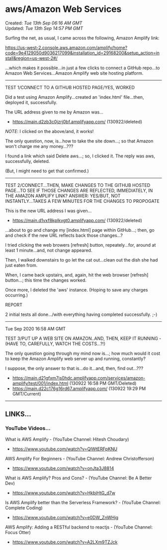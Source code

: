 # aws/Amazon Web Services

Created: *Tue 13th Sep 06:16 AM GMT*   
Updated: *Tue 13th Sep 14:57 PM GMT*

Surfing the net, as usual, I came across the following, Amazon Amplify link:

https://us-west-2.console.aws.amazon.com/amplify/home?code=9e4129050d9036217099&installation_id=29168200&setup_action=install&region=us-west-2#/  

...which makes it possible...in just a few clicks to connect a GitHub repo...to Amazon Web Services...Amazon Amplify web site hosting platform.

-----

TEST 1/CONNECT TO A GITHUB HOSTED PAGE/YES, WORKED

Did a test using Amazon Amplify...created an 'index.html' file...then, deployed it, successfully.

The URL address given to me by Amazon was...

- https://main.d2zb3c0jzrj0bf.amplifyapp.com/  (130922/deleted)  

*NOTE*: I clicked on the above/and, it works!

The only question, now, is...how to take the site down...; 
so that Amazon won't charge me any money...???

I found a link which said Delete aws...; so, I clicked it. 
The reply was aws, successfully, deleted.

(But, I might need to get that confirmed.)

-----

TEST 2/CONNECT...THEN, MAKE CHANGES TO THE GITHUB HOSTED PAGE...TO SEE IF THOSE CHANGES ARE REFLECTED, IMMEDIATELY, IN THE AMAZON AMPLIFY LINK? ANSWER: YES/BUT, NOT INSTANTLY...TAKES A FEW MINUTES FOR THE CHANGES TO PROPOGATE

This is the new URL address I was given...

- https://main.d1vxf8kplkvgt0.amplifyapp.com/ (130922/deleted)  

...about to go and change my [index.html] page within GitHub...; then, go and check if the new URL reflects back those changes...? 

I tried clicking the web browers [refresh] button, repeately...for, around at least 1 minute...and, not change appeared. 

Then, I walked downstairs to go let the cat out...clean out the dish she had just eaten from.

When, I came back upstairs, and, again, hit the web browser [refresh] button...; this time the changes worked.

Once more, I deleted the 'aws' instance. (Hoping to save any charges occurring.)

REPORT

2 initial tests all done.../with everything having completed successfully. ;-)

-----

Tue Sep 2020 16:58 AM GMT 

TEST 3/PUT UP A WEB SITE ON AMAZON..AND, THEN, KEEP IT RUNNING - (HAVE TO, CAREFULLY, WATCH THE COSTS...?!)

The only question going through my mind now is...; how much would it cost to keep the Amazon Amplify web server up and running, constantly?

I suppose, the only answer to that is...do it...and, then, find out...???

- https://main.d21gfxm7js0hdc.amplifyapp.com/services/amazon-amplify/test/001/index.html (130922 16:58 PM GMT/Deleted)  
- https://main.d22c176g16rd67.amplifyapp.com/ (130922 19:29 PM GMT/Current)    

-----

## LINKS...

### YouTube Videos...

What is AWS Amplify  - (YouTube Channel: Hitesh Choudary)  
- https://www.youtube.com/watch?v=QlWtERFpKNU  

AWS Amplify For Beginners - (YouTube Channel: Andrew Christofferson)    
- https://www.youtube.com/watch?v=onJta3J8814     

What is AWS Amplify? Pros and Cons? - (YouTube Channel: Be A Better Dev)  
- https://www.youtube.com/watch?v=HkbjHtG_d7w  

Is AWS Amplify better than the Serverless Framework? - (YouTube Channel: Complete Coding)  
- https://www.youtube.com/watch?v=e0DW_ZnWHjg  

AWS Amplify: Adding a RESTful backend to reactjs - (YouTube Channel:  Focus Otter)  
- https://www.youtube.com/watch?v=A2LXm9TZJck  

